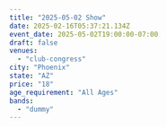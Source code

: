 ```yaml
---
title: "2025-05-02 Show"
date: 2025-02-16T05:37:21.134Z
event_date: 2025-05-02T19:00:00-07:00
draft: false
venues:
  - "club-congress"
city: "Phoenix"
state: "AZ"
price: "18"
age_requirement: "All Ages"
bands:
  - "dummy"
---
```

